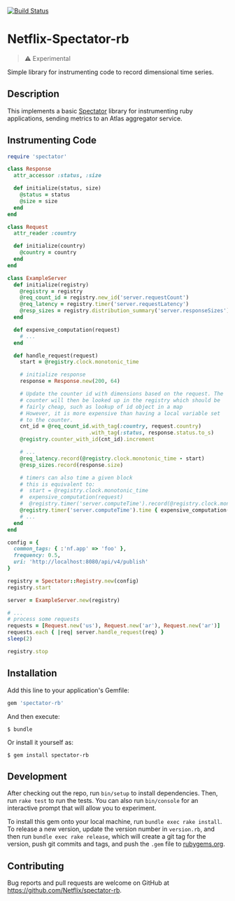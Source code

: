 [![Build Status](https://travis-ci.org/Netflix/spectator-rb.svg?branch=master)](https://travis-ci.org/Netflix/spectator-rb) 
# Netflix-Spectator-rb

> :warning: Experimental

Simple library for instrumenting code to record dimensional time series.

## Description

This implements a basic [Spectator](https://github.com/Netflix/spectator)
library for instrumenting ruby applications, sending metrics to an Atlas
aggregator service.

## Instrumenting Code

```ruby
require 'spectator'

class Response
  attr_accessor :status, :size

  def initialize(status, size)
    @status = status
    @size = size
  end
end

class Request
  attr_reader :country

  def initialize(country)
    @country = country
  end
end

class ExampleServer
  def initialize(registry)
    @registry = registry
    @req_count_id = registry.new_id('server.requestCount')
    @req_latency = registry.timer('server.requestLatency')
    @resp_sizes = registry.distribution_summary('server.responseSizes')
  end

  def expensive_computation(request)
    # ...
  end

  def handle_request(request)
    start = @registry.clock.monotonic_time

    # initialize response
    response = Response.new(200, 64)

    # Update the counter id with dimensions based on the request. The
    # counter will then be looked up in the registry which should be
    # fairly cheap, such as lookup of id object in a map
    # However, it is more expensive than having a local variable set
    # to the counter.
    cnt_id = @req_count_id.with_tag(:country, request.country)
                          .with_tag(:status, response.status.to_s)
    @registry.counter_with_id(cnt_id).increment

    # ...
    @req_latency.record(@registry.clock.monotonic_time - start)
    @resp_sizes.record(response.size)

    # timers can also time a given block
    # this is equivalent to:
    #  start = @registry.clock.monotonic_time
    #  expensive_computation(request)
    #  @registry.timer('server.computeTime').record(@registry.clock.monotonic_time - start)
    @registry.timer('server.computeTime').time { expensive_computation(request) }
    # ...
  end
end

config = {
  common_tags: { :'nf.app' => 'foo' },
  frequency: 0.5,
  uri: 'http://localhost:8080/api/v4/publish'
}

registry = Spectator::Registry.new(config)
registry.start

server = ExampleServer.new(registry)

# ...
# process some requests
requests = [Request.new('us'), Request.new('ar'), Request.new('ar')]
requests.each { |req| server.handle_request(req) }
sleep(2)

registry.stop
```


## Installation

Add this line to your application's Gemfile:

```ruby
gem 'spectator-rb'
```

And then execute:

    $ bundle

Or install it yourself as:

    $ gem install spectator-rb

## Development

After checking out the repo, run `bin/setup` to install dependencies. Then, run `rake test` to run the tests. You can also run `bin/console` for an interactive prompt that will allow you to experiment.

To install this gem onto your local machine, run `bundle exec rake install`. To release a new version, update the version number in `version.rb`, and then run `bundle exec rake release`, which will create a git tag for the version, push git commits and tags, and push the `.gem` file to [rubygems.org](https://rubygems.org).

## Contributing

Bug reports and pull requests are welcome on GitHub at https://github.com/Netflix/spectator-rb.
